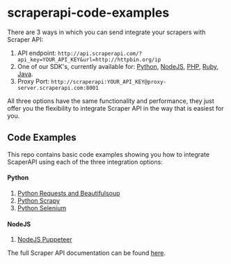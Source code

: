 # scraperapi-code-examples

There are 3 ways in which you can send integrate your scrapers with Scraper API:

1. API endpoint: `http://api.scraperapi.com/?api_key=YOUR_API_KEY&url=http://httpbin.org/ip`
2. One of our SDK's, currently available for: [Python](https://pypi.org/project/scraperapi-sdk/), [NodeJS](https://www.npmjs.com/package/scraperapi-sdk), [PHP](https://packagist.org/packages/scraperapi/sdk), [Ruby](https://rubygems.org/gems/scraperapi), [Java](https://github.com/scraperapi/scraperapi-java-sdk).
3. Proxy Port: `http://scraperapi:YOUR_API_KEY@proxy-server.scraperapi.com:8001` 

All three options have the same functionality and performance, they just offer you the flexibility to integrate Scraper API in the way that is easiest for you.


Code Examples
------
This repo contains basic code examples showing you how to integrate ScaperAPI using each of the three integration options:

#### Python
1. [Python Requests and Beautifulsoup](https://github.com/scraperapi/scraperapi-code-examples/tree/main/Python/Python_Requests_Beautifulsoup)
2. [Python Scrapy](https://github.com/scraperapi/scraperapi-code-examples/tree/main/Python/Python_Scrapy)
3. [Python Selenium](https://github.com/scraperapi/scraperapi-code-examples/tree/main/Python/Python_Selenium)

#### NodeJS
1. [NodeJS Puppeteer](https://github.com/scraperapi/scraperapi-code-examples/tree/main/NodeJS/NodeJS_Puppeteer)

The full Scraper API documentation can be found [here](https://www.scraperapi.com/documentation).
